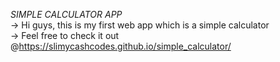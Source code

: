 *SIMPLE CALCULATOR APP*<br>
-> Hi guys, this is my first web app which is a simple calculator<br>
-> Feel free to check it out @https://slimycashcodes.github.io/simple_calculator/
